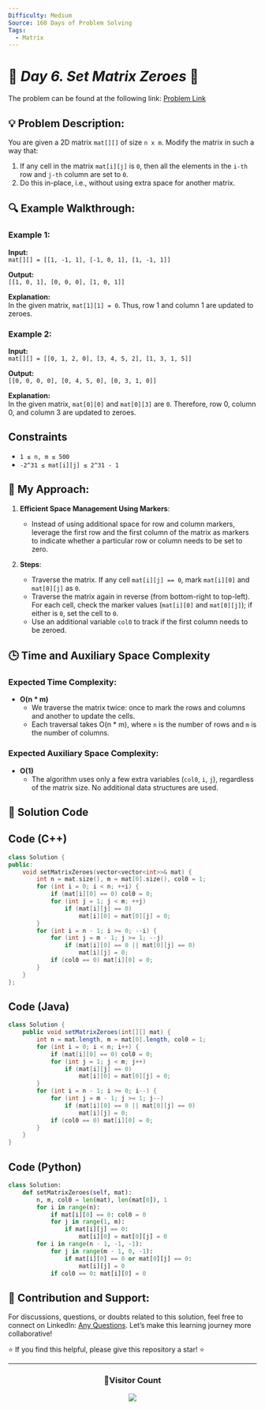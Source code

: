 ```yaml
---
Difficulty: Medium  
Source: 160 Days of Problem Solving  
Tags:
  - Matrix
---
```


# 🚀 _Day 6. Set Matrix Zeroes_ 🧠

The problem can be found at the following link: [Problem Link](https://www.geeksforgeeks.org/batch/gfg-160-problems/track/matrix-gfg-160/problem/set-matrix-zeroes)

## 💡 **Problem Description:**

You are given a 2D matrix `mat[][]` of size `n x m`. Modify the matrix in such a way that:
1. If any cell in the matrix `mat[i][j]` is `0`, then all the elements in the `i-th` row and `j-th` column are set to `0`.
2. Do this in-place, i.e., without using extra space for another matrix.



## 🔍 **Example Walkthrough:**

### Example 1:
**Input:**  
`mat[][] = [[1, -1, 1], [-1, 0, 1], [1, -1, 1]]`  

**Output:**  
`[[1, 0, 1], [0, 0, 0], [1, 0, 1]]`  

**Explanation:**  
In the given matrix, `mat[1][1] = 0`. Thus, row 1 and column 1 are updated to zeroes.



### Example 2:
**Input:**  
`mat[][] = [[0, 1, 2, 0], [3, 4, 5, 2], [1, 3, 1, 5]]`  

**Output:**  
`[[0, 0, 0, 0], [0, 4, 5, 0], [0, 3, 1, 0]]`  

**Explanation:**  
In the given matrix, `mat[0][0]` and `mat[0][3]` are `0`. Therefore, row 0, column 0, and column 3 are updated to zeroes.



## **Constraints**

- `1 ≤ n, m ≤ 500`  
- `-2^31 ≤ mat[i][j] ≤ 2^31 - 1`



## 🎯 **My Approach:**

1. **Efficient Space Management Using Markers**:  
   - Instead of using additional space for row and column markers, leverage the first row and the first column of the matrix as markers to indicate whether a particular row or column needs to be set to zero.

2. **Steps**:
   - Traverse the matrix. If any cell `mat[i][j] == 0`, mark `mat[i][0]` and `mat[0][j]` as `0`.
   - Traverse the matrix again in reverse (from bottom-right to top-left). For each cell, check the marker values (`mat[i][0]` and `mat[0][j]`); if either is `0`, set the cell to `0`.
   - Use an additional variable `col0` to track if the first column needs to be zeroed.



## 🕒 **Time and Auxiliary Space Complexity** 

### **Expected Time Complexity:**  
- **O(n * m)**  
   - We traverse the matrix twice: once to mark the rows and columns and another to update the cells.  
   - Each traversal takes O(n * m), where `n` is the number of rows and `m` is the number of columns.

### **Expected Auxiliary Space Complexity:**  
- **O(1)**  
   - The algorithm uses only a few extra variables (`col0`, `i`, `j`), regardless of the matrix size. No additional data structures are used.


## 📝 **Solution Code**

## Code (C++)

```cpp
class Solution {
public:
    void setMatrixZeroes(vector<vector<int>>& mat) {
        int n = mat.size(), m = mat[0].size(), col0 = 1;
        for (int i = 0; i < n; ++i) {
            if (mat[i][0] == 0) col0 = 0;
            for (int j = 1; j < m; ++j)
                if (mat[i][j] == 0)
                    mat[i][0] = mat[0][j] = 0;
        }
        for (int i = n - 1; i >= 0; --i) {
            for (int j = m - 1; j >= 1; --j)
                if (mat[i][0] == 0 || mat[0][j] == 0)
                    mat[i][j] = 0;
            if (col0 == 0) mat[i][0] = 0;
        }
    }
};
```



## Code (Java)

```java
class Solution {
    public void setMatrixZeroes(int[][] mat) {
        int n = mat.length, m = mat[0].length, col0 = 1;
        for (int i = 0; i < n; i++) {
            if (mat[i][0] == 0) col0 = 0;
            for (int j = 1; j < m; j++)
                if (mat[i][j] == 0)
                    mat[i][0] = mat[0][j] = 0;
        }
        for (int i = n - 1; i >= 0; i--) {
            for (int j = m - 1; j >= 1; j--)
                if (mat[i][0] == 0 || mat[0][j] == 0)
                    mat[i][j] = 0;
            if (col0 == 0) mat[i][0] = 0;
        }
    }
}
```



## Code (Python)

```python
class Solution:
    def setMatrixZeroes(self, mat):
        n, m, col0 = len(mat), len(mat[0]), 1
        for i in range(n):
            if mat[i][0] == 0: col0 = 0
            for j in range(1, m):
                if mat[i][j] == 0:
                    mat[i][0] = mat[0][j] = 0
        for i in range(n - 1, -1, -1):
            for j in range(m - 1, 0, -1):
                if mat[i][0] == 0 or mat[0][j] == 0:
                    mat[i][j] = 0
            if col0 == 0: mat[i][0] = 0
```



## 🎯 **Contribution and Support:**

For discussions, questions, or doubts related to this solution, feel free to connect on LinkedIn: [Any Questions](https://www.linkedin.com/in/het-patel-8b110525a/). Let’s make this learning journey more collaborative!

⭐ If you find this helpful, please give this repository a star! ⭐

---

<div align="center">
  <h3><b>📍Visitor Count</b></h3>
</div>

<p align="center">
  <img src="https://profile-counter.glitch.me/Hunterdii/count.svg" />
</p>
